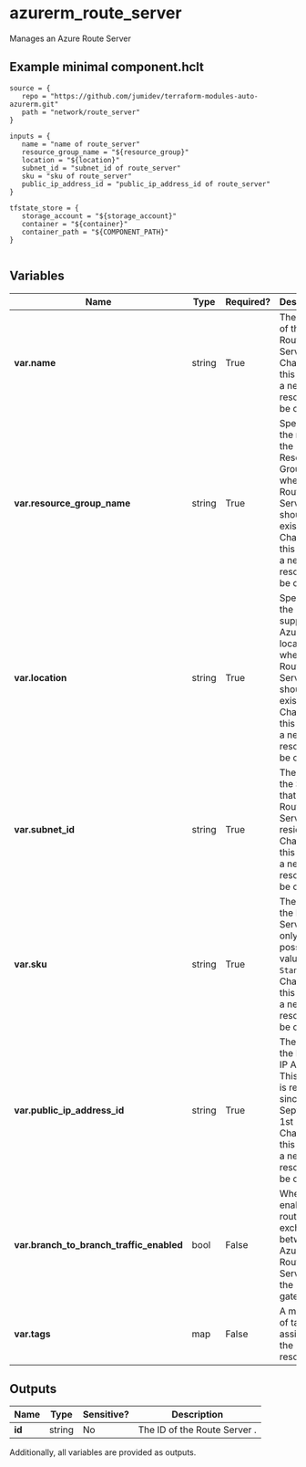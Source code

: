# azurerm_route_server

Manages an Azure Route Server

## Example minimal component.hclt

```hcl
source = {
   repo = "https://github.com/jumidev/terraform-modules-auto-azurerm.git" 
   path = "network/route_server" 
}

inputs = {
   name = "name of route_server" 
   resource_group_name = "${resource_group}" 
   location = "${location}" 
   subnet_id = "subnet_id of route_server" 
   sku = "sku of route_server" 
   public_ip_address_id = "public_ip_address_id of route_server" 
}

tfstate_store = {
   storage_account = "${storage_account}" 
   container = "${container}" 
   container_path = "${COMPONENT_PATH}" 
}


```

## Variables

| Name | Type | Required? |  Description |
| ---- | ---- | --------- |  ----------- |
| **var.name** | string | True | The name of the Route Server. Changing this forces a new resource to be created. | 
| **var.resource_group_name** | string | True | Specifies the name of the Resource Group where the Route Server should exist. Changing this forces a new resource to be created. | 
| **var.location** | string | True | Specifies the supported Azure location where the Route Server should exist. Changing this forces a new resource to be created. | 
| **var.subnet_id** | string | True | The ID of the Subnet that the Route Server will reside. Changing this forces a new resource to be created. | 
| **var.sku** | string | True | The SKU of the Route Server. The only possible value is `Standard`. Changing this forces a new resource to be created. | 
| **var.public_ip_address_id** | string | True | The ID of the Public IP Address. This option is required since September 1st 2021. Changing this forces a new resource to be created. | 
| **var.branch_to_branch_traffic_enabled** | bool | False | Whether to enable route exchange between Azure Route Server and the gateway(s) | 
| **var.tags** | map | False | A mapping of tags to assign to the resource. | 



## Outputs

| Name | Type | Sensitive? | Description |
| ---- | ---- | --------- | --------- |
| **id** | string | No  | The ID of the Route Server . | 

Additionally, all variables are provided as outputs.
